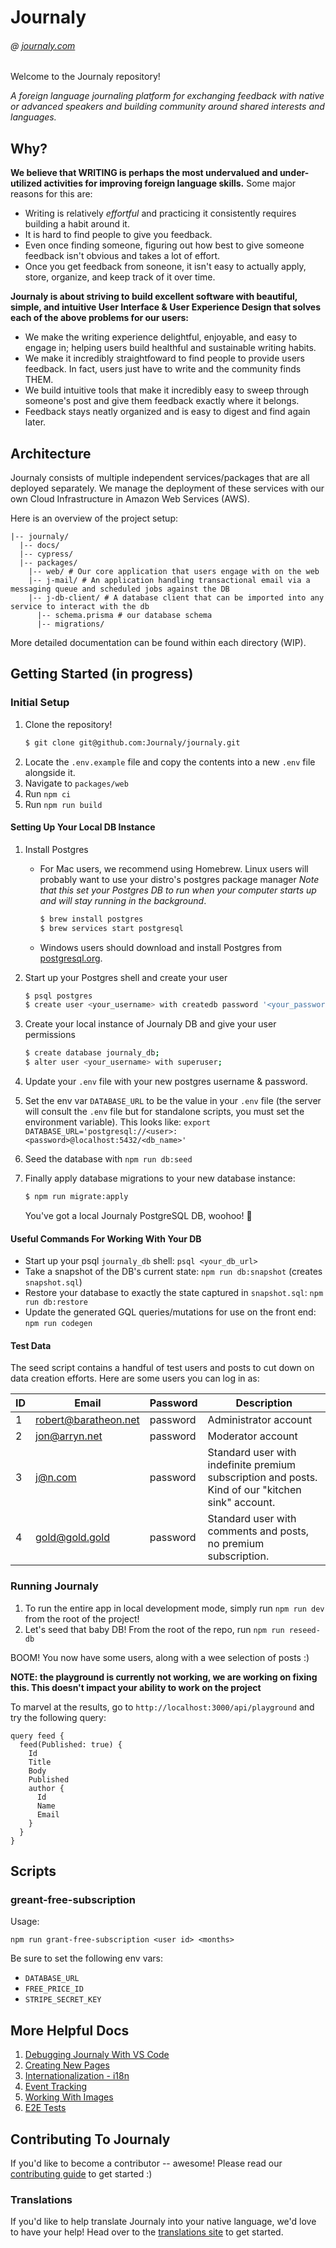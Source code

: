 # Journaly

###### @ [journaly.com](http://journaly.com)

Welcome to the Journaly repository!

_A foreign language journaling platform for exchanging feedback with native or advanced speakers and building community around shared interests and languages._

## Why?

**We believe that WRITING is perhaps the most undervalued and under-utilized activities for improving foreign language skills.**
Some major reasons for this are:

- Writing is relatively _effortful_ and practicing it consistently requires building a habit around it.
- It is hard to find people to give you feedback.
- Even once finding someone, figuring out how best to give someone feedback isn't obvious and takes a lot of effort.
- Once you get feedback from soneone, it isn't easy to actually apply, store, organize, and keep track of it over time.

**Journaly is about striving to build excellent software with beautiful, simple, and intuitive User Interface & User Experience Design that solves each of the above problems for our users:**

- We make the writing experience delightful, enjoyable, and easy to engage in; helping users build healthful and sustainable writing habits.
- We make it incredibly straightfoward to find people to provide users feedback. In fact, users just have to write and the community finds THEM.
- We build intuitive tools that make it incredibly easy to sweep through someone's post and give them feedback exactly where it belongs.
- Feedback stays neatly organized and is easy to digest and find again later.

## Architecture

Journaly consists of multiple independent services/packages that are all deployed separately.
We manage the deployment of these services with our own Cloud Infrastructure in Amazon Web Services (AWS).

Here is an overview of the project setup:

```
|-- journaly/
  |-- docs/
  |-- cypress/
  |-- packages/
    |-- web/ # Our core application that users engage with on the web
    |-- j-mail/ # An application handling transactional email via a messaging queue and scheduled jobs against the DB
    |-- j-db-client/ # A database client that can be imported into any service to interact with the db
      |-- schema.prisma # our database schema
      |-- migrations/
```

More detailed documentation can be found within each directory (WIP).

## Getting Started (in progress)

### Initial Setup

1. Clone the repository!
   ```sh
   $ git clone git@github.com:Journaly/journaly.git
   ```
1. Locate the `.env.example` file and copy the contents into a new `.env` file alongside it.
1. Navigate to `packages/web`
1. Run `npm ci`
1. Run `npm run build`

#### Setting Up Your Local DB Instance

1. Install Postgres
   - For Mac users, we recommend using Homebrew. Linux users will probably want to use your distro's postgres package manager
  _Note that this set your Postgres DB to run when your computer starts up and will stay running in the background_.

      ```bash
      $ brew install postgres
      $ brew services start postgresql
      ```

   - Windows users should download and install Postgres from [postgresql.org](https://www.postgresql.org/download/windows/).

1. Start up your Postgres shell and create your user

   ```bash
   $ psql postgres
   $ create user <your_username> with createdb password '<your_password>';
   ```

1. Create your local instance of Journaly DB and give your user permissions

   ```bash
   $ create database journaly_db;
   $ alter user <your_username> with superuser;
   ```

1. Update your `.env` file with your new postgres username & password.
1. Set the env var `DATABASE_URL` to be the value in your `.env` file (the server will consult the `.env` file but for standalone scripts, you must set the environment variable). This looks like: `export DATABASE_URL='postgresql://<user>:<password>@localhost:5432/<db_name>'`

1. Seed the database with `npm run db:seed`

1. Finally apply database migrations to your new database instance:

   ```bash
   $ npm run migrate:apply
   ```

   You've got a local Journaly PostgreSQL DB, woohoo! 🎉

#### Useful Commands For Working With Your DB

- Start up your psql `journaly_db` shell: `psql <your_db_url>`
- Take a snapshot of the DB's current state: `npm run db:snapshot` (creates `snapshot.sql`)
- Restore your database to exactly the state captured in `snapshot.sql`: `npm run db:restore`
- Update the generated GQL queries/mutations for use on the front end: `npm run codegen`

#### Test Data

The seed script contains a handful of test users and posts to cut down on data creation efforts. Here are some users you can log in as:

| ID | Email | Password | Description |
|----|-------|----------|-------------|
| 1 | robert@baratheon.net | password | Administrator account |
| 2 | jon@arryn.net | password | Moderator account |
| 3 | j@n.com | password | Standard user with indefinite premium subscription and posts. Kind of our "kitchen sink" account. |
| 4 | gold@gold.gold | password | Standard user with comments and posts, no premium subscription. |

### Running Journaly

1. To run the entire app in local development mode, simply run `npm run dev` from the root of the project!
1. Let's seed that baby DB! From the root of the repo, run `npm run reseed-db`

BOOM! You now have some users, along with a wee selection of posts :)

**NOTE: the playground is currently not working, we are working on fixing this. This doesn't impact your ability to work on the project**

To marvel at the results, go to `http://localhost:3000/api/playground` and try the following query:

```gql
query feed {
  feed(Published: true) {
    Id
    Title
    Body
    Published
    author {
      Id
      Name
      Email
    }
  }
}
```

## Scripts

### greant-free-subscription

Usage:

```
npm run grant-free-subscription <user id> <months>
```

Be sure to set the following env vars:
- `DATABASE_URL`
- `FREE_PRICE_ID`
- `STRIPE_SECRET_KEY` 


## More Helpful Docs

1. [Debugging Journaly With VS Code](./docs/debugging.md)
1. [Creating New Pages](./docs/0-creating-pages.md)
1. [Internationalization - i18n](./docs/1-internationalization.md)
1. [Event Tracking](./docs/2-event-tracking.md)
1. [Working With Images](./docs/3-working-with-images.md)
1. [E2E Tests](./docs/4-e2e-tests.md)

## Contributing To Journaly

If you'd like to become a contributor -- awesome!
Please read our [contributing guide](./docs/contributing-guide.md) to get started :)

### Translations

If you'd like to help translate Journaly into your native language, we'd love to have your help! Head over to the [translations site](http://translations-website.s3-website.us-east-2.amazonaws.com/) to get started.

